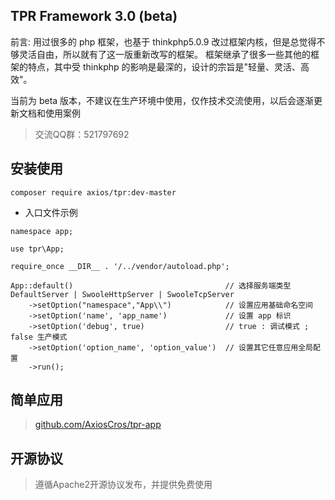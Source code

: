 ## TPR Framework 3.0 (beta)

前言: 用过很多的 php 框架，也基于 thinkphp5.0.9 改过框架内核，但是总觉得不够灵活自由，所以就有了这一版重新改写的框架。
框架继承了很多一些其他的框架的特点，其中受 thinkphp 的影响是最深的，设计的宗旨是"轻量、灵活、高效"。

当前为 beta 版本，不建议在生产环境中使用，仅作技术交流使用，以后会逐渐更新文档和使用案例

> 交流QQ群：521797692

## 安装使用

``` shell
composer require axios/tpr:dev-master
```

* 入口文件示例
```
namespace app;

use tpr\App;

require_once __DIR__ . '/../vendor/autoload.php';

App::default()                                  // 选择服务端类型 DefaultServer | SwooleHttpServer | SwooleTcpServer
    ->setOption("namespace","App\\")            // 设置应用基础命名空间
    ->setOption('name', 'app_name')             // 设置 app 标识
    ->setOption('debug', true)                  // true : 调试模式 ; false 生产模式
    ->setOption('option_name', 'option_value')  // 设置其它任意应用全局配置
    ->run();

```

## 简单应用

> [github.com/AxiosCros/tpr-app](https://github.com/AxiosCros/tpr-app)

## 开源协议
  > 遵循Apache2开源协议发布，并提供免费使用